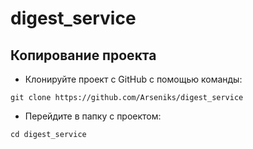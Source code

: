 # digest_service


## Копирование проекта
- Клонируйте проект с GitHub с помощью команды:
```
git clone https://github.com/Arseniks/digest_service
```
- Перейдите в папку с проектом:
```
cd digest_service
```